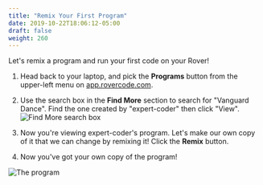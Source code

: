 ```yaml
---
title: "Remix Your First Program"
date: 2019-10-22T18:06:12-05:00
draft: false
weight: 260
---
```


Let's remix a program and run your first code on your Rover!

1. Head back to your laptop, and pick the **Programs** button from the upper-left menu on [app.rovercode.com](https://app.rovercode.com).

1. Use the search box in the **Find More** section to search for "Vanguard Dance". Find the one created by "expert-coder" then click "View".
    ![Find More search box](/images/start/FindMore.png "Find More search box")

1. Now you're viewing expert-coder's program. Let's make our own copy of it that we can change by remixing it! Click the **Remix** button.

1. Now you've got your own copy of the program!

![The program](/images/start/Program.png "Program")

